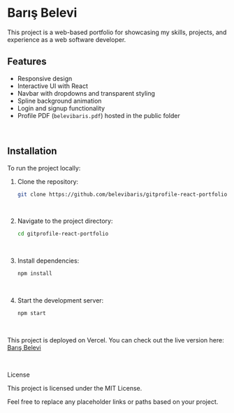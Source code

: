# Barış Belevi

This project is a web-based portfolio for showcasing my skills, projects, and experience as a web software developer.
<br>

## Features

- Responsive design
- Interactive UI with React
- Navbar with dropdowns and transparent styling
- Spline background animation
- Login and signup functionality
- Profile PDF (`belevibaris.pdf`) hosted in the public folder
<br>

## Installation

To run the project locally:

1. Clone the repository:
   ```bash
   git clone https://github.com/belevibaris/gitprofile-react-portfolio

<br>
   
2. Navigate to the project directory:
   ```bash
   cd gitprofile-react-portfolio

<br>
   
3. Install dependencies:
   ```bash
   npm install

<br>
   
4. Start the development server:
   ```bash
   npm start
   
<br>

This project is deployed on Vercel. You can check out the live version here: <a href="http://www.barisbelevi.com.tr">Barış Belevi</a>

<br>

License<br>

This project is licensed under the MIT License.
<br>

Feel free to replace any placeholder links or paths based on your project.
